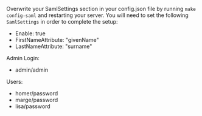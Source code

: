 Overwrite your SamlSettings section in your config.json file by running `make config-saml` and restarting your server. You will need to set the following `SamlSettings` in order to complete the setup:
- Enable: true
- FirstNameAttribute: "givenName"
- LastNameAttribute: "surname"

Admin Login:
- admin/admin

Users:
- homer/password
- marge/password
- lisa/password
